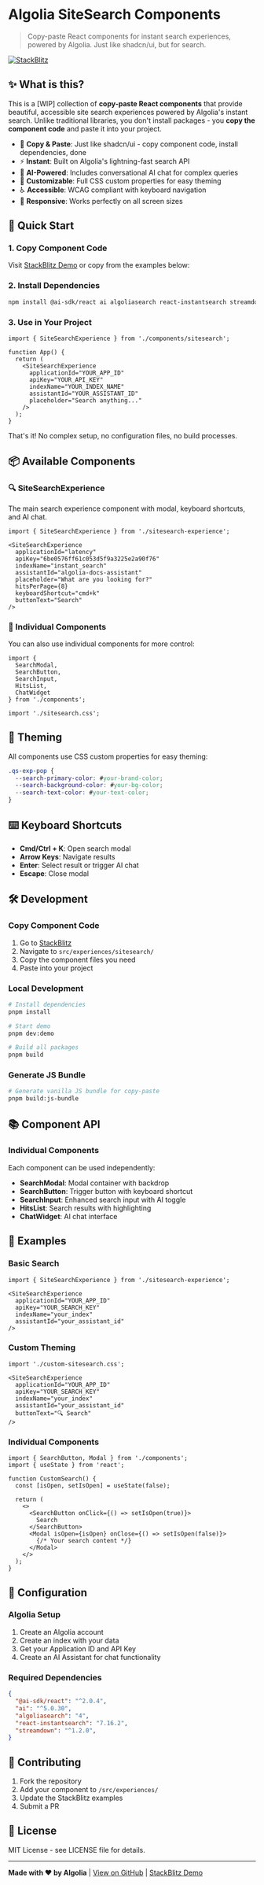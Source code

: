 # Algolia SiteSearch Components

> Copy-paste React components for instant search experiences, powered by Algolia. Just like shadcn/ui, but for search.

[![StackBlitz](https://img.shields.io/badge/StackBlitz-Open%20Demo-blue)](https://stackblitz.com/~/github.com/algolia/quick-search?file=src%2FApp.tsx)

## ✨ What is this?

This is a [WIP] collection of **copy-paste React components** that provide beautiful, accessible site search experiences powered by Algolia's instant search. Unlike traditional libraries, you don't install packages - you **copy the component code** and paste it into your project.

- 🎯 **Copy & Paste**: Just like shadcn/ui - copy component code, install dependencies, done
- ⚡ **Instant**: Built on Algolia's lightning-fast search API
- 🤖 **AI-Powered**: Includes conversational AI chat for complex queries
- 🎨 **Customizable**: Full CSS custom properties for easy theming
- ♿ **Accessible**: WCAG compliant with keyboard navigation
- 📱 **Responsive**: Works perfectly on all screen sizes

## 🚀 Quick Start

### 1. Copy Component Code

Visit [StackBlitz Demo](https://stackblitz.com/~/github.com/algolia/quick-search) or copy from the examples below:

### 2. Install Dependencies

```bash
npm install @ai-sdk/react ai algoliasearch react-instantsearch streamdown react react-dom
```

### 3. Use in Your Project

```tsx
import { SiteSearchExperience } from './components/sitesearch';

function App() {
  return (
    <SiteSearchExperience
      applicationId="YOUR_APP_ID"
      apiKey="YOUR_API_KEY"
      indexName="YOUR_INDEX_NAME"
      assistantId="YOUR_ASSISTANT_ID"
      placeholder="Search anything..."
    />
  );
}
```

That's it! No complex setup, no configuration files, no build processes.

## 📦 Available Components

### 🔍 SiteSearchExperience

The main search experience component with modal, keyboard shortcuts, and AI chat.

```tsx
import { SiteSearchExperience } from './sitesearch-experience';

<SiteSearchExperience
  applicationId="latency"
  apiKey="6be0576ff61c053d5f9a3225e2a90f76"
  indexName="instant_search"
  assistantId="algolia-docs-assistant"
  placeholder="What are you looking for?"
  hitsPerPage={8}
  keyboardShortcut="cmd+k"
  buttonText="Search"
/>
```

### 🎯 Individual Components

You can also use individual components for more control:

```tsx
import {
  SearchModal,
  SearchButton,
  SearchInput,
  HitsList,
  ChatWidget
} from './components';

import './sitesearch.css';
```

## 🎨 Theming

All components use CSS custom properties for easy theming:

```css
.qs-exp-pop {
  --search-primary-color: #your-brand-color;
  --search-background-color: #your-bg-color;
  --search-text-color: #your-text-color;
}
```

## ⌨️ Keyboard Shortcuts

- **Cmd/Ctrl + K**: Open search modal
- **Arrow Keys**: Navigate results
- **Enter**: Select result or trigger AI chat
- **Escape**: Close modal

## 🛠️ Development

### Copy Component Code

1. Go to [StackBlitz](https://stackblitz.com/~/github.com/algolia/quick-search)
2. Navigate to `src/experiences/sitesearch/`
3. Copy the component files you need
4. Paste into your project

### Local Development

```bash
# Install dependencies
pnpm install

# Start demo
pnpm dev:demo

# Build all packages
pnpm build
```

### Generate JS Bundle

```bash
# Generate vanilla JS bundle for copy-paste
pnpm build:js-bundle
```

## 📚 Component API

### Individual Components

Each component can be used independently:

- **SearchModal**: Modal container with backdrop
- **SearchButton**: Trigger button with keyboard shortcut
- **SearchInput**: Enhanced search input with AI toggle
- **HitsList**: Search results with highlighting
- **ChatWidget**: AI chat interface

## 🚀 Examples

### Basic Search

```tsx
import { SiteSearchExperience } from './sitesearch-experience';

<SiteSearchExperience
  applicationId="YOUR_APP_ID"
  apiKey="YOUR_SEARCH_KEY"
  indexName="your_index"
  assistantId="your_assistant_id"
/>
```

### Custom Theming

```tsx
import './custom-sitesearch.css';

<SiteSearchExperience
  applicationId="YOUR_APP_ID"
  apiKey="YOUR_SEARCH_KEY"
  indexName="your_index"
  assistantId="your_assistant_id"
  buttonText="🔍 Search"
/>
```

### Individual Components

```tsx
import { SearchButton, Modal } from './components';
import { useState } from 'react';

function CustomSearch() {
  const [isOpen, setIsOpen] = useState(false);

  return (
    <>
      <SearchButton onClick={() => setIsOpen(true)}>
        Search
      </SearchButton>
      <Modal isOpen={isOpen} onClose={() => setIsOpen(false)}>
        {/* Your search content */}
      </Modal>
    </>
  );
}
```

## 🔧 Configuration

### Algolia Setup

1. Create an Algolia account
2. Create an index with your data
3. Get your Application ID and API Key
4. Create an AI Assistant for chat functionality

### Required Dependencies

```json
{
  "@ai-sdk/react": "^2.0.4",
  "ai": "^5.0.30",
  "algoliasearch": "4",
  "react-instantsearch": "7.16.2",
  "streamdown": "^1.2.0",
}
```

## 🤝 Contributing

1. Fork the repository
2. Add your component to `/src/experiences/`
3. Update the StackBlitz examples
4. Submit a PR

## 📄 License

MIT License - see LICENSE file for details.

---

**Made with ❤️ by Algolia** | [View on GitHub](https://github.com/algolia/instant-sitesearch) | [StackBlitz Demo](https://stackblitz.com/~/github.com/algolia/quick-search)
